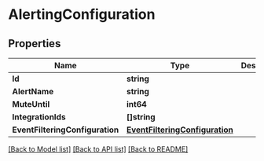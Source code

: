 # AlertingConfiguration

## Properties

Name | Type | Description | Notes
------------ | ------------- | ------------- | -------------
**Id** | **string** |  | 
**AlertName** | **string** |  | 
**MuteUntil** | **int64** |  | [optional] 
**IntegrationIds** | **[]string** |  | 
**EventFilteringConfiguration** | [**EventFilteringConfiguration**](EventFilteringConfiguration.md) |  | 

[[Back to Model list]](../README.md#documentation-for-models) [[Back to API list]](../README.md#documentation-for-api-endpoints) [[Back to README]](../README.md)


